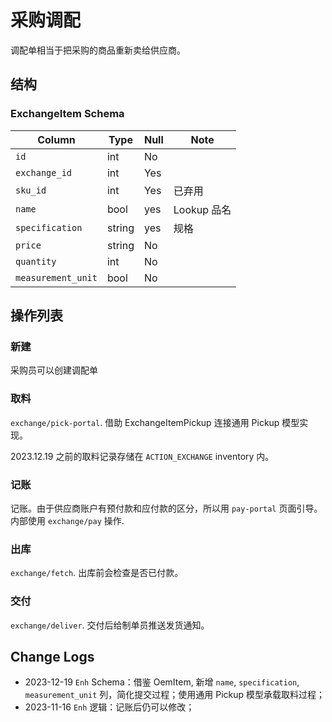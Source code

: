 # 采购调配
调配单相当于把采购的商品重新卖给供应商。

结构
---------------------------------------------------------------------------
### ExchangeItem Schema
Column                              | Type      | Null | Note
------------------------------------|-----------|------|-------
`id`                                | int       | No   | 
`exchange_id`                       | int       | Yes  | 
`sku_id`                            | int       | Yes  | 已弃用
`name`                              | bool      | yes  | Lookup 品名
`specification`                     | string    | yes  | 规格
`price`                             | string    | No   | 
`quantity`                          | int       | No   |
`measurement_unit`                  | bool      | No   |

操作列表
---------------------------------------------------------------------------
### 新建
采购员可以创建调配单
### 取料 

`exchange/pick-portal`. 借助 ExchangeItemPickup 连接通用 Pickup 模型实现。

2023.12.19 之前的取料记录存储在 `ACTION_EXCHANGE` inventory 内。

### 记账
记账。由于供应商账户有预付款和应付款的区分，所以用 `pay-portal` 页面引导。内部使用 `exchange/pay` 操作.
### 出库
`exchange/fetch`. 出库前会检查是否已付款。
### 交付
`exchange/deliver`. 交付后给制单员推送发货通知。

Change Logs
--------------------------------------------------------------------------
- 2023-12-19 `Enh` Schema：借鉴 OemItem, 新增 `name`, `specification`, `measurement_unit` 列，简化提交过程；使用通用 Pickup 模型承载取料过程；
- 2023-11-16 `Enh` 逻辑：记账后仍可以修改；
